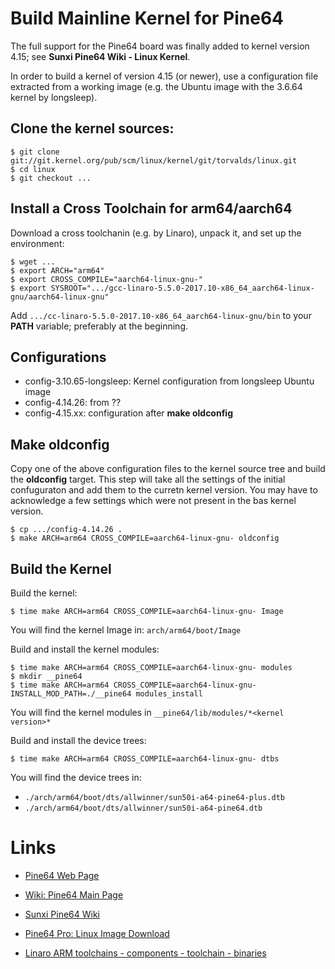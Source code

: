 # Build Mainline Kernel for Pine64

The full support for the Pine64 board was finally added to kernel version 4.15; see **Sunxi Pine64 Wiki - Linux Kernel**.

In order to build a kernel of version 4.15 (or newer), use a configuration file extracted from a working image (e.g. the Ubuntu image with the 3.6.64 kernel by longsleep).

## Clone the kernel sources:
```
$ git clone git://git.kernel.org/pub/scm/linux/kernel/git/torvalds/linux.git
$ cd linux
$ git checkout ...
```

## Install a Cross Toolchain for arm64/aarch64

Download a cross toolchanin (e.g. by Linaro), unpack it, and set up the environment:
```
$ wget ...
$ export ARCH="arm64"
$ export CROSS_COMPILE="aarch64-linux-gnu-"
$ export SYSROOT=".../gcc-linaro-5.5.0-2017.10-x86_64_aarch64-linux-gnu/aarch64-linux-gnu"
```

Add `.../cc-linaro-5.5.0-2017.10-x86_64_aarch64-linux-gnu/bin` to your **PATH** variable; preferably at the beginning.

## Configurations

* config-3.10.65-longsleep: Kernel configuration from longsleep Ubuntu image
* config-4.14.26: from ??
* config-4.15.xx: configuration after **make oldconfig**

## Make oldconfig

Copy one of the above configuration files to the kernel source tree and build the **oldconfig** target. This step will take all the settings of the initial confuguraton and add them to the curretn kernel version. You may have to acknowledge a few settings which were not present in the bas kernel version.

```
$ cp .../config-4.14.26 .
$ make ARCH=arm64 CROSS_COMPILE=aarch64-linux-gnu- oldconfig
```

## Build the Kernel

Build the kernel:
```
$ time make ARCH=arm64 CROSS_COMPILE=aarch64-linux-gnu- Image
```

You will find the kernel Image in: `arch/arm64/boot/Image`

Build and install the kernel modules:
```
$ time make ARCH=arm64 CROSS_COMPILE=aarch64-linux-gnu- modules
$ mkdir __pine64
$ time make ARCH=arm64 CROSS_COMPILE=aarch64-linux-gnu- INSTALL_MOD_PATH=./__pine64 modules_install
```

You will find the kernel modules in `__pine64/lib/modules/*<kernel version>*`

Build and install the device trees:
```
$ time make ARCH=arm64 CROSS_COMPILE=aarch64-linux-gnu- dtbs
```

You will find the device trees in:
* `./arch/arm64/boot/dts/allwinner/sun50i-a64-pine64-plus.dtb`
* `./arch/arm64/boot/dts/allwinner/sun50i-a64-pine64.dtb`


# Links
* [Pine64 Web Page](https://www.pine64.org)
* [Wiki: Pine64 Main Page](http://wiki.pine64.org/index.php/PINE_A64_Main_Page)

* [Sunxi Pine64 Wiki](http://linux-sunxi.org/Pine64)

* [Pine64 Pro: Linux Image Download](https://www.pine64.pro/downloads/linux-images)

* [Linaro ARM toolchains - components - toolchain - binaries](http://releases.linaro.org)